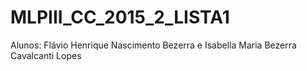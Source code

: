 # MLPIII_CC_2015_2_LISTA1
Alunos: Flávio Henrique Nascimento Bezerra e Isabella Maria Bezerra Cavalcanti Lopes
